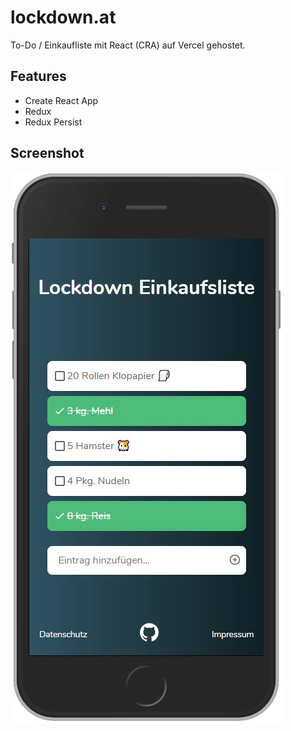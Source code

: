 # lockdown.at

To-Do / Einkaufliste mit React (CRA) auf Vercel gehostet.

## Features

- Create React App
- Redux
- Redux Persist

## Screenshot

<img src="screenshot.jpg" alt="lockdown.at Mobile Screenshot">
